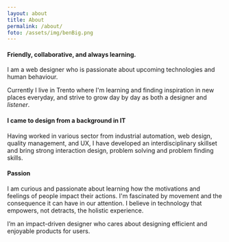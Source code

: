 ```yaml
---
layout: about
title: About
permalink: /about/
foto: /assets/img/benBig.png
---
```


<!-- {:.profile-picture}
![foto Profilo Ben]({{site.baseurl }}{{ page.foto }}) -->

<div class="avatar-mobile"></div>

<!-- **chi sono** -->
#### Friendly, collaborative, and always learning.
I am a web designer who is passionate about upcoming technologies and human behaviour. 
<!-- and bridging the gap between humans and technology. -->
Currently I live in Trento where I'm learning and finding inspiration in new places everyday, and strive to grow day by day as both a designer and *listener*.
<!-- I like to concretize my design discoveries in infographics and sometimes develop them too. -->

<!-- **background** -->
#### I came to design from a background in IT
<!-- I am a designer with a background in IT. <br> -->
Having worked in various sector from industrial automation, web design, quality management, and UX, I have developed an interdisciplinary skillset and bring strong interaction design, problem solving and problem finding skills. 
<!-- allowing me to design solutions in a holistic way.  -->

<!-- **passioni** -->
#### Passion
<!-- I love learning about new perspectives from different people, enriching my minds with different views & experiences. -->
<!-- I'm fascinated by how we perceive things and how this is related to how we remember them. -->

<!-- I believe in the power of visualization of word, that can fit the gap left in our imaginations with detail -->
<!-- I get excited discovering new technologies and I'm fascinated by all the enhancement in the world. -->


<!-- As a designer, I enjoy solving complex problems by using a holistic design process with a focus on multi-disciplinary collaboration and rapid iteration.  -->
I am curious and passionate about learning how the motivations and feelings of people impact their actions. 
I'm fascinated by movement and the consequence it can have in our attention.
I believe in technology that empowers, not detracts, the holistic experience. 
<!-- **Mission** -->
I’m an impact-driven designer who cares about designing efficient and enjoyable products for users. 

<!-- I am a self-motivated designer, who is always open to new challenges and opportunities that can help me continue to develop and grow as a designer. 
I aim to learn, explore and design, creative solutions and experiences that focus on solving practical real-life problems. 

For me design goes beyond what things look like, it’s about how things function. It is about open collaboration, building empathy for all users types, asking the right questions and following an iterative human-centred approach to bring new and meaningful experiences to life. -->


<!-- **Cosa faccio adesso** -->
<!-- Right now I'm giving myself some time experimenting and diving deeper into the following fields: 
  Front end development
  UX Design
  Motion Design
  UI Design -->

<!-- **contact me** -->
<!-- *I am actively looking for full time opportunities for 2019!* -->

<!-- If you want to ask something or you feel like you want to let me know anything, just drop a line here
You can find me online also at 
<div class="social-links">
  {%- include social.html -%}
</div> -->


<!-- Parole che voglio usare
Holistic
empowering
Pomodoro Technique
Problem finding 
Rapid Iteration
Information architecure
-->



<!-- I am a multi-disciplinary designer  -->
<!-- Hi! I’m Ben, a Product (UX/UI) Designer in Trento. -->
<!-- I got crazy dad move -->
<!-- I feel about mmyself that I have to pursue great achievement. -->
<!-- More now than always seems easy to create valuable digital product. -->
<!-- I'm still trying to find where to give my full attention and putting all my work -->
<!-- I feel like there are so many things to learn.. There are days in which at the end I stop to reflect and i realize there are many things that i learned today, but i've also found even more things I'd like to learn.
Right now my main objective is experimenting a little bit in all these fields to better understand where I'd like to specialize. -->
<!-- T shaped expertise -->
